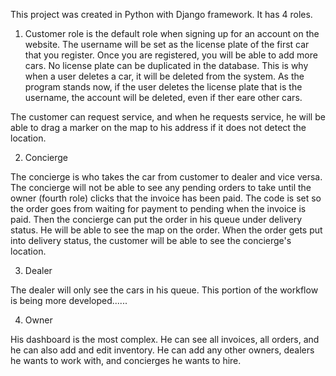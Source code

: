 This project was created in Python with Django framework. It has 4 roles.

1. Customer role is the default role when signing up for an account on the website. The username will be set as the license plate of the first car that you register. Once you are registered, you will be able to add more cars. No license plate can be duplicated in the database. This is why when a user deletes a car, it will be deleted from the system. As the program stands now, if the user deletes the license plate that is the username, the account will be deleted, even if ther eare other cars.

The customer can request service, and when he requests service, he will be able to drag a marker on the map to his address if it does not detect the location. 

2. Concierge

The concierge is who takes the car from customer to dealer and vice versa. The concierge will not be able to see any pending orders to take until the owner (fourth role) clicks that the invoice has been paid. The code is set so the order goes from waiting for payment to pending when the invoice is paid. Then the concierge can put the order in his queue under delivery status. He will be able to see the map on the order. When the order gets put into delivery status, the customer will be able to see the concierge's location.

3. Dealer

The dealer will only see the cars in his queue. This portion of the workflow is being more developed......

4. Owner

His dashboard is the most complex. He can see all invoices, all orders, and he can also add and edit inventory. He can add any other owners, dealers he wants to work with, and concierges he wants to hire. 
